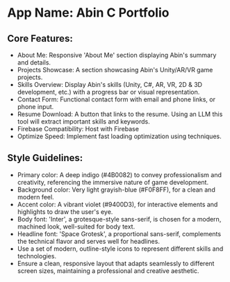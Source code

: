 # **App Name**: Abin C Portfolio

## Core Features:

- About Me: Responsive 'About Me' section displaying Abin's summary and details.
- Projects Showcase: A section showcasing Abin's Unity/AR/VR game projects.
- Skills Overview: Display Abin's skills (Unity, C#, AR, VR, 2D & 3D development, etc.) with a progress bar or visual representation.
- Contact Form: Functional contact form with email and phone links, or phone input.
- Resume Download: A button that links to the resume. Using an LLM this tool will extract important skills and keywords.
- Firebase Compatibility: Host with Firebase
- Optimize Speed: Implement fast loading optimization using techniques.

## Style Guidelines:

- Primary color: A deep indigo (#4B0082) to convey professionalism and creativity, referencing the immersive nature of game development.
- Background color: Very light grayish-blue (#F0F8FF), for a clean and modern feel.
- Accent color: A vibrant violet (#9400D3), for interactive elements and highlights to draw the user's eye.
- Body font: 'Inter', a grotesque-style sans-serif, is chosen for a modern, machined look, well-suited for body text.
- Headline font: 'Space Grotesk', a proportional sans-serif, complements the technical flavor and serves well for headlines.
- Use a set of modern, outline-style icons to represent different skills and technologies.
- Ensure a clean, responsive layout that adapts seamlessly to different screen sizes, maintaining a professional and creative aesthetic.
